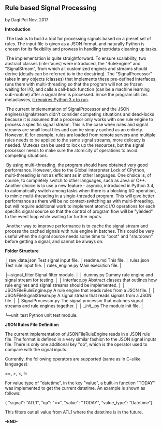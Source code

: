 ## Rule based Signal Processing

by Daqi Pei Nov. 2017



**Introduction**

​	The task is to build a tool for processing signals based on a preset set of rules. The input file is given as a JSON format, and naturally Python is chosen for its flexibility and prowess in handling text/data cleaning up tasks.

​	The implementation is quite straightforward. To ensure scalability, two abstract classes (interfaces) were introduced, the "RuleEngine" and "SignalStream", from which all customized engines and streams should derive (details can be referred to in the docstring). The "SignalProcessor" takes in any objects (classes) that implements these pre-defined interfaces, runs them with multi-threading so that the program will not be frozen waiting for I/O, and calls a call-back function (can be a machine learning sub-routine) after a signal item is processed. Since the program utilizes metaclasses, <u>it requires Python 3.x to run</u>.

​	The current implementation of SignalProcessor and the JSON engines/signalstream didn't consider competing situations and dead-locks because it is assumed that a processor only works with one rule engine to process a specific signal stream. This is the case when rules and signal streams are small local files and can be simply cached as an entirety. However, if, for example, rules are loaded from remote servers and multiple rules needs to be applied to the same signal streams, more delicacy is needed. Mutexes can be used to lock up the resources, but the signal processor needs to make sure the atomicity of operations to avoid competing situations.

​	By using multi-threading, the program should have obtained very good performance. However, due to the Global Interpreter Lock of CPython, multi-threading is not as efficient as in other languages. One choice is, of course, to completely switch to other languages, such as Java or C++. Another choice is to use a new feature - asyncio, introduced in Python 3.4, to automatically switch among tasks when there is a blocking I/O operation, to mimic multi-threading in a single-threaded program. This will give better performance as there will be no context-switching as with multi-threading, but will require additional work to implement atomic I/O operations for each specific signal source so that the control of program flow will be "yielded" to the event loop while waiting for further inputs.

​	Another way to improve performance is to cache the signal stream and process the cached signals with rule engine in batches. This could be very useful when the signal source needs some time to "boot" and "shutdown" before getting a signal, and cannot be always on.



**Folder Structure**

│  raw_data.json					Test signal input file.
│  readme.md					This file.
│  rules.json						Test rule input file.
│  rules_engine.py				Main execution file.
│                                                 

├─signal_filter					Signal filter module.
│  │  dummy.py					Dummy rule engine and signal stream for testing.
│  │  interface.py					Abstract classes that outlines how rule engines and signal streams should be implemented.
│  │  JSONFileRuleEngine.py		A rule engine that reads rules from a JSON file.
│  │  JSONFileSignalStream.py		A signal stream that reads signals from a JSON file.
│  │  SignalProcessor.py			The signal processor that matches signal streams and rule engines together.
│  │  \__init__.py					The module init file.
│                                             

└─unit_test						Python unit test module.



**JSON Rules File Definition**

The current implementation of JSONFileRuleEngine reads in a JSON rule file. The format is defined in a very similar fashion to the JSON signal inputs file. There is only one additional key "op", which is the operator used to compare with the signal inputs. 

Currently, the following operators are supported (same as in C-alike languages):

==, >, <, !=

For value type of "datetime", in the key "value", a built-in function "TODAY" was implemented to get the current datetime. An example is shown as follows:

{ "signal": "ATL1", "op": "<=", "value": "TODAY", "value_type": "Datetime"}

This filters out all value from ATL1 where the datetime is in the future.





**-END-**

